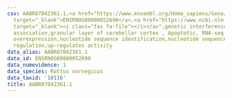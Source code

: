 ```yaml
---
csv: AABR07042361.1,<a href="https://www.ensembl.org/Homo_sapiens/Gene/Summary?db=core;g=ENSRNOG00000052690"
  target="_blank">ENSRNOG00000052690</a>,<a href="https://www.ncbi.nlm.nih.gov/pubmed/30467350"
  target="_blank"><i class="fas fa-file"></i></a>",genetic interference,functional
  association,granular layer of cerebellar cortex , Apoptotic, RNA-seq assay, hsf-1
  overexpression,nucleotide sequence identification,nucleotide sequence identification,transcriptional
  regulation,up-regulates activity
data_alias: AABR07042361.1
data_id: ENSRNOG00000052690
data_numevidence: 1
data_species: Rattus norvegicus
data_taxid: '10116'
title: AABR07042361.1
---
```

